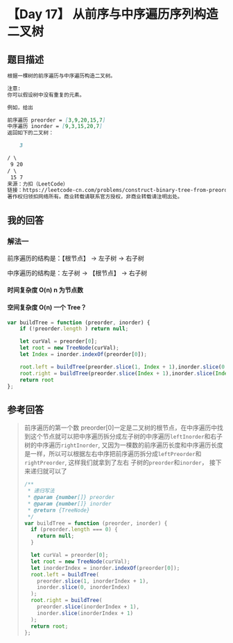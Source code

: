 # 【Day 17】 从前序与中序遍历序列构造二叉树

## 题目描述

```markdown
根据一棵树的前序遍历与中序遍历构造二叉树。

注意:
你可以假设树中没有重复的元素。

例如，给出

前序遍历 preorder = [3,9,20,15,7]
中序遍历 inorder = [9,3,15,20,7]
返回如下的二叉树：

    3

/ \
 9 20
/ \
 15 7
来源：力扣（LeetCode）
链接：https://leetcode-cn.com/problems/construct-binary-tree-from-preorder-and-inorder-traversal
著作权归领扣网络所有。商业转载请联系官方授权，非商业转载请注明出处。
```

## 我的回答

### 解法一

前序遍历的结构是：【根节点】 -> 左子树 -> 右子树

中序遍历的结构是：左子树 -> 【根节点】 -> 右子树

#### 时间复杂度 O(n) n 为节点数

#### 空间复杂度 O(n) 一个 Tree？

```JavaScript
var buildTree = function (preorder, inorder) {
    if (!preorder.length ) return null;

    let curVal = preorder[0];
    let root = new TreeNode(curVal);
    let Index = inorder.indexOf(preorder[0]);

    root.left = buildTree(preorder.slice(1, Index + 1),inorder.slice(0, Index))
    root.right = buildTree(preorder.slice(Index + 1),inorder.slice(Index + 1))
    return root
};
```

## 参考回答

> 前序遍历的第一个数 preorder[0]一定是二叉树的根节点，在中序遍历中找到这个节点就可以把中序遍历拆分成左子树的中序遍历`leftInorder`和右子树的中序遍历`rightInorder`, 又因为一棵数的前序遍历长度和中序遍历长度是一样，所以可以根据左右中序把前序遍历拆分成`leftPreorder`和`rightPreorder`, 这样我们就拿到了左右
> 子树的`preorder`和`inorder`， 接下来递归就可以了
>
> ```JavaScript
> /**
>  * 递归写法
>  * @param {number[]} preorder
>  * @param {number[]} inorder
>  * @return {TreeNode}
>  */
> var buildTree = function (preorder, inorder) {
>   if (preorder.length === 0) {
>     return null;
>   }
>
>   let curVal = preorder[0];
>   let root = new TreeNode(curVal);
>   let inorderIndex = inorder.indexOf(preorder[0]);
>   root.left = buildTree(
>     preorder.slice(1, inorderIndex + 1),
>     inorder.slice(0, inorderIndex)
>   );
>   root.right = buildTree(
>     preorder.slice(inorderIndex + 1),
>     inorder.slice(inorderIndex + 1)
>   );
>   return root;
> };
> ```
